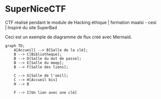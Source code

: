 # SuperNiceCTF
CTF réalisé pendant le module de Hacking éthique | formation maalsi - cesi | Inspiré du site SuperBad

Ceci est un exemple de diagramme de flux créé avec Mermaid.

```mermaid
graph TD;
    A[Accueil] --> B[Salle de la clé];
    B --> C[Bibliotheque];
    B --> D[Salle du mot de passe];
    B --> E[Salle du meep];
    B --> F[Salle des liens];

    C --> G[Salle de l'oeil];
    C --> H[Accueil bis]
    H --> B

    F --> I[Un lien avec une clé]
